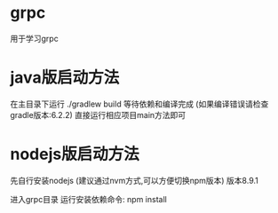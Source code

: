 # grpc
用于学习grpc


# java版启动方法
在主目录下运行
./gradlew build
等待依赖和编译完成 (如果编译错误请检查gradle版本:6.2.2)
直接运行相应项目main方法即可

# nodejs版启动方法
先自行安装nodejs (建议通过nvm方式,可以方便切换npm版本)
版本8.9.1


进入grpc目录
运行安装依赖命令:
npm install
